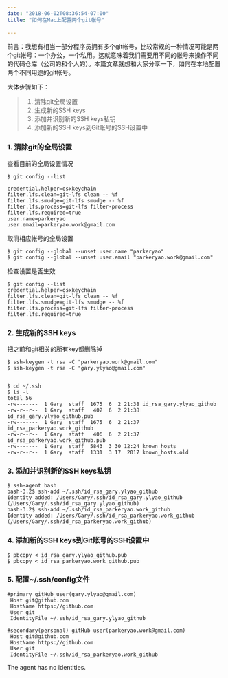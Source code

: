 ```yaml
---
date: "2018-06-02T08:36:54-07:00"
title: "如何在Mac上配置两个git帐号"
 
---
```


前言：我想有相当一部分程序员拥有多个git帐号，比较常规的一种情况可能是两个git帐号：一个办公，一个私用。这就意味着我们需要用不同的帐号来操作不同的代码仓库（公司的和个人的）。本篇文章就想和大家分享一下，如何在本地配置两个不同用途的git帐号。

大体步骤如下：
> 1. 清除git全局设置
> 2. 生成新的SSH keys
> 3. 添加并识别新的SSH keys私钥
> 4. 添加新的SSH keys到Git账号的SSH设置中

### 1. 清除git的全局设置
查看目前的全局设置情况

```Shell
$ git config --list     
                                                                                
credential.helper=osxkeychain
filter.lfs.clean=git-lfs clean -- %f
filter.lfs.smudge=git-lfs smudge -- %f
filter.lfs.process=git-lfs filter-process
filter.lfs.required=true
user.name=parkeryao
user.email=parkeryao.work@gmail.com
```

取消相应帐号的全局设置

```Shell
$ git config --global --unset user.name "parkeryao"
$ git config --global --unset user.email "parkeryao.work@gmail.com"
```

检查设置是否生效

```Shell
$ git config --list                                                                                      
credential.helper=osxkeychain
filter.lfs.clean=git-lfs clean -- %f
filter.lfs.smudge=git-lfs smudge -- %f
filter.lfs.process=git-lfs filter-process
filter.lfs.required=true
```

### 2. 生成新的SSH keys
把之前和git相关的所有key都删除掉

```Shell
$ ssh-keygen -t rsa -C "parkeryao.work@gmail.com"
$ ssh-keygen -t rsa -C "gary.ylyao@gmail.com"


$ cd ~/.ssh
$ ls -l                                                                                                  
total 56
-rw-------  1 Gary  staff  1675  6  2 21:38 id_rsa_gary.ylyao_github
-rw-r--r--  1 Gary  staff   402  6  2 21:38 id_rsa_gary.ylyao_github.pub
-rw-------  1 Gary  staff  1675  6  2 21:37 id_rsa_parkeryao.work_github
-rw-r--r--  1 Gary  staff   406  6  2 21:37 id_rsa_parkeryao.work_github.pub
-rw-------  1 Gary  staff  5843  3 30 12:24 known_hosts
-rw-r--r--  1 Gary  staff  1331  3 17  2017 known_hosts.old
```

### 3. 添加并识别新的SSH keys私钥
```Shell
$ ssh-agent bash                                                                                         
bash-3.2$ ssh-add ~/.ssh/id_rsa_gary.ylyao_github
Identity added: /Users/Gary/.ssh/id_rsa_gary.ylyao_github (/Users/Gary/.ssh/id_rsa_gary.ylyao_github)
bash-3.2$ ssh-add ~/.ssh/id_rsa_parkeryao.work_github
Identity added: /Users/Gary/.ssh/id_rsa_parkeryao.work_github (/Users/Gary/.ssh/id_rsa_parkeryao.work_github)
```

### 4. 添加新的SSH keys到Git账号的SSH设置中
```Shell
$ pbcopy < id_rsa_gary.ylyao_github.pub
$ pbcopy < id_rsa_parkeryao.work_github.pub
```

### 5. 配置~/.ssh/config文件

```Shell
#primary gitHub user(gary.ylyao@gmail.com)
 Host git@github.com
 HostName https://github.com
 User git
 IdentityFile ~/.ssh/id_rsa_gary.ylyao_github

#secondary(personal) gitHub user(parkeryao.work@gmail.com)
 Host git@github.com
 HostName https://github.com
 User git
 IdentityFile ~/.ssh/id_rsa_parkeryao.work_github
```



	                                                                                    
The agent has no identities.

